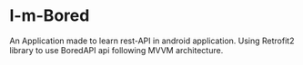 # I-m-Bored
An Application made to learn rest-API in android application. Using Retrofit2 library to use BoredAPI api following MVVM architecture.
